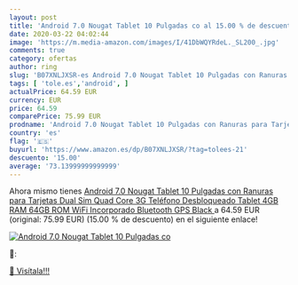 ```yaml
---
layout: post
title: 'Android 7.0 Nougat Tablet 10 Pulgadas co al 15.00 % de descuento'
date: 2020-03-22 04:02:44
image: 'https://m.media-amazon.com/images/I/41DbWQYRdeL._SL200_.jpg'
comments: true
category: ofertas
author: ring
slug: 'B07XNLJXSR-es Android 7.0 Nougat Tablet 10 Pulgadas con Ranuras para...'
tags: [ 'tole.es','android', ]
actualPrice: 64.59 EUR
currency: EUR
price: 64.59
comparePrice: 75.99 EUR
prodname: 'Android 7.0 Nougat Tablet 10 Pulgadas con Ranuras para Tarjetas Dual Sim Quad Core 3G Teléfono Desbloqueado Tablet 4GB RAM 64GB ROM WiFi Incorporado Bluetooth GPS  Black '
country: 'es'
flag: '🇪🇸'
buyurl: 'https://www.amazon.es/dp/B07XNLJXSR/?tag=tolees-21'
descuento: '15.00'
average: '73.13999999999999'
---
```


Ahora mismo tienes [Android 7.0 Nougat Tablet 10 Pulgadas con Ranuras para Tarjetas Dual Sim Quad Core 3G Teléfono Desbloqueado Tablet 4GB RAM 64GB ROM WiFi Incorporado Bluetooth GPS  Black ](https://www.amazon.es/dp/B07XNLJXSR/?tag=tolees-21) a 64.59 EUR (original: 75.99 EUR) (15.00 %  de descuento) en el siguiente enlace!

[![Android 7.0 Nougat Tablet 10 Pulgadas co](https://m.media-amazon.com/images/I/41DbWQYRdeL._SL200_.jpg)](https://www.amazon.es/dp/B07XNLJXSR/?tag=tolees-21)

🔎:


[🛒 Visítala!!!](https://www.amazon.es/dp/B07XNLJXSR/?tag=tolees-21)
